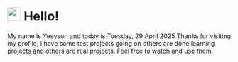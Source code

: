  <h1>
    <img src="https://emojis.slackmojis.com/emojis/images/1643510097/45343/hi.gif?1643510097" width="30"/> 
    Hello!
 </h1>
 <p>
    My name is Yeeyson and today is Tuesday, 29 April 2025
    Thanks for visiting my profile, I have some test projects going on others are done learning projects and others are real projects.
    Feel free to watch and use them.
 </p>